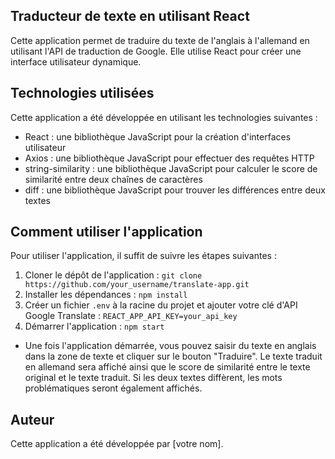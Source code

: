 ## Traducteur de texte en utilisant React

Cette application permet de traduire du texte de l'anglais à l'allemand en utilisant l'API de traduction de Google. Elle utilise React pour créer une interface utilisateur dynamique.

## Technologies utilisées

Cette application a été développée en utilisant les technologies suivantes :

- React : une bibliothèque JavaScript pour la création d'interfaces utilisateur
- Axios : une bibliothèque JavaScript pour effectuer des requêtes HTTP
- string-similarity : une bibliothèque JavaScript pour calculer le score de similarité entre deux chaînes de caractères
- diff : une bibliothèque JavaScript pour trouver les différences entre deux textes

## Comment utiliser l'application

Pour utiliser l'application, il suffit de suivre les étapes suivantes :

1. Cloner le dépôt de l'application : `git clone https://github.com/your_username/translate-app.git`
2. Installer les dépendances : `npm install`
3. Créer un fichier `.env` à la racine du projet et ajouter votre clé d'API Google Translate : `REACT_APP_API_KEY=your_api_key`
4. Démarrer l'application : `npm start`

- Une fois l'application démarrée, vous pouvez saisir du texte en anglais dans la zone de texte et cliquer sur le bouton "Traduire". Le texte traduit en allemand sera affiché ainsi que le score de similarité entre le texte original et le texte traduit. Si les deux textes diffèrent, les mots problématiques seront également affichés.

## Auteur

Cette application a été développée par [votre nom].
